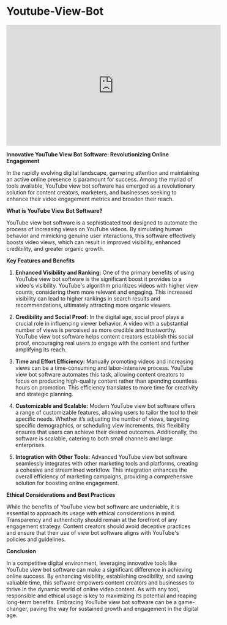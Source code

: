 # Youtube-View-Bot


<iframe width="560" height="315" src="https://www.youtube.com/watch?v=WewwW4EbFxU&pp=ygUfeW91dHViZSB2aWV3IGJvdCBhaW0gdG8gZGlnaXRhbA%3D%3D" frameborder="0" allow="accelerometer; autoplay; encrypted-media; gyroscope; picture-in-picture" allowfullscreen></iframe>




**Innovative YouTube View Bot Software: Revolutionizing Online Engagement**

In the rapidly evolving digital landscape, garnering attention and maintaining an active online presence is paramount for success. Among the myriad of tools available, YouTube view bot software has emerged as a revolutionary solution for content creators, marketers, and businesses seeking to enhance their video engagement metrics and broaden their reach.

**What is YouTube View Bot Software?**

YouTube view bot software is a sophisticated tool designed to automate the process of increasing views on YouTube videos. By simulating human behavior and mimicking genuine user interactions, this software effectively boosts video views, which can result in improved visibility, enhanced credibility, and greater organic growth.

**Key Features and Benefits**

1. **Enhanced Visibility and Ranking:**
   One of the primary benefits of using YouTube view bot software is the significant boost it provides to a video's visibility. YouTube's algorithm prioritizes videos with higher view counts, considering them more relevant and engaging. This increased visibility can lead to higher rankings in search results and recommendations, ultimately attracting more organic viewers.

2. **Credibility and Social Proof:**
   In the digital age, social proof plays a crucial role in influencing viewer behavior. A video with a substantial number of views is perceived as more credible and trustworthy. YouTube view bot software helps content creators establish this social proof, encouraging real users to engage with the content and further amplifying its reach.

3. **Time and Effort Efficiency:**
   Manually promoting videos and increasing views can be a time-consuming and labor-intensive process. YouTube view bot software automates this task, allowing content creators to focus on producing high-quality content rather than spending countless hours on promotion. This efficiency translates to more time for creativity and strategic planning.

4. **Customizable and Scalable:**
   Modern YouTube view bot software offers a range of customizable features, allowing users to tailor the tool to their specific needs. Whether it’s adjusting the number of views, targeting specific demographics, or scheduling view increments, this flexibility ensures that users can achieve their desired outcomes. Additionally, the software is scalable, catering to both small channels and large enterprises.

5. **Integration with Other Tools:**
   Advanced YouTube view bot software seamlessly integrates with other marketing tools and platforms, creating a cohesive and streamlined workflow. This integration enhances the overall efficiency of marketing campaigns, providing a comprehensive solution for boosting online engagement.

**Ethical Considerations and Best Practices**

While the benefits of YouTube view bot software are undeniable, it is essential to approach its usage with ethical considerations in mind. Transparency and authenticity should remain at the forefront of any engagement strategy. Content creators should avoid deceptive practices and ensure that their use of view bot software aligns with YouTube's policies and guidelines.

**Conclusion**

In a competitive digital environment, leveraging innovative tools like YouTube view bot software can make a significant difference in achieving online success. By enhancing visibility, establishing credibility, and saving valuable time, this software empowers content creators and businesses to thrive in the dynamic world of online video content. As with any tool, responsible and ethical usage is key to maximizing its potential and reaping long-term benefits. Embracing YouTube view bot software can be a game-changer, paving the way for sustained growth and engagement in the digital age.
